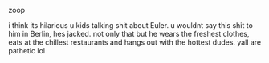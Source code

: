 zoop

i think its hilarious u kids talking shit about Euler. u wouldnt say this shit to him in Berlin, hes jacked. not only that but he wears the freshest clothes, eats at the chillest restaurants and hangs out with the hottest dudes. yall are pathetic lol
